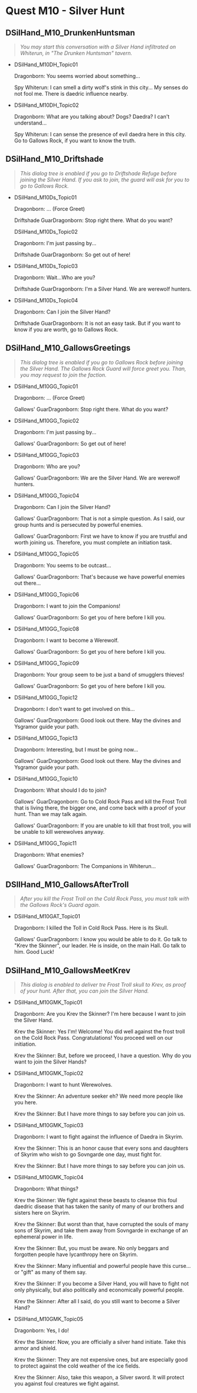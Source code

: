 # Quest M10 - Silver Hunt

## DSilHand_M10_DrunkenHuntsman

> _You may start this conversation with a Silver Hand infiltrated on Whiterun, in "The Drunken Huntsman" tavern._

* DSilHand_M10DH_Topic01

    Dragonborn: You seems worried about something...

    Spy Whiterun: I can smell a dirty wolf's stink in this city... My senses do not fool me. There is daedric influence nearby.

* DSilHand_M10DH_Topic02

    Dragonborn: What are you talking about? Dogs? Daedra? I can't understand...

    Spy Whiterun: I can sense the presence of evil daedra here in this city. Go to Gallows Rock, if you want to know the truth.

## DSilHand_M10_Driftshade

> _This dialog tree is enabled if you go to Driftshade Refuge before joining the Silver Hand. If you ask to join, the guard will ask for you to go to Gallows Rock._

* DSilHand_M10Ds_Topic01

    Dragonborn: ... (Force Greet)

    Driftshade GuarDragonborn: Stop right there. What do you want?

    DSilHand_M10Ds_Topic02

    Dragonborn: I'm just passing by...

    Driftshade GuarDragonborn: So get out of here!

* DSilHand_M10Ds_Topic03

    Dragonborn: Wait...Who are you?

    Driftshade GuarDragonborn: I'm a Silver Hand. We are werewolf hunters.

* DSilHand_M10Ds_Topic04

    Dragonborn: Can I join the Silver Hand?

    Driftshade GuarDragonborn: It is not an easy task. But if you want to know if you are worth, go to Gallows Rock.


## DSilHand_M10_GallowsGreetings

> _This dialog tree is enabled if you go to Gallows Rock before joining the Silver Hand. The Gallows Rock Guard will force greet you. Than, you may request to join the faction._

* DSilHand_M10GG_Topic01

    Dragonborn: ... (Force Greet)

    Gallows' GuarDragonborn: Stop right there. What do you want?

* DSilHand_M10GG_Topic02

    Dragonborn: I'm just passing by...

    Gallows' GuarDragonborn: So get out of here!

* DSilHand_M10GG_Topic03

    Dragonborn: Who are you?

    Gallows' GuarDragonborn: We are the Silver Hand. We are werewolf hunters.

* DSilHand_M10GG_Topic04

    Dragonborn: Can I join the Silver Hand?

    Gallows' GuarDragonborn: That is not a simple question. As I said, our group hunts and is persecuted by powerful enemies. 

    Gallows' GuarDragonborn: First we have to know if you are trustful and worth joining us. Therefore, you must complete an initiation task.

* DSilHand_M10GG_Topic05

    Dragonborn: You seems to be outcast...

    Gallows' GuarDragonborn: That's because we have powerful enemies out there...

* DSilHand_M10GG_Topic06

    Dragonborn: I want to join the Companions!

    Gallows' GuarDragonborn: So get you of here before I kill you.

* DSilHand_M10GG_Topic08

    Dragonborn: I want to become a Werewolf.

    Gallows' GuarDragonborn: So get you of here before I kill you.

* DSilHand_M10GG_Topic09

    Dragonborn: Your group seem to be just a band of smugglers thieves!

    Gallows' GuarDragonborn: So get you of here before I kill you.

* DSilHand_M10GG_Topic12

    Dragonborn: I don't want to get involved on this...

    Gallows' GuarDragonborn: Good look out there. May the divines and Ysgramor guide your path. 

* DSilHand_M10GG_Topic13

    Dragonborn: Interesting, but I must be going now...

    Gallows' GuarDragonborn: Good look out there. May the divines and Ysgramor guide your path. 

* DSilHand_M10GG_Topic10

    Dragonborn: What should I do to join?

    Gallows' GuarDragonborn: Go to Cold Rock Pass and kill the Frost Troll that is living there, the bigger one, and come back with a proof of your hunt. Than we may talk again.

    Gallows' GuarDragonborn: If  you are unable to kill that frost troll, you will be unable to kill werewolves anyway.

* DSilHand_M10GG_Topic11

    Dragonborn: What enemies?

    Gallows' GuarDragonborn: The Companions in Whiterun...


## DSIlHand_M10_GallowsAfterTroll

> _After you kill the Frost Troll on the Cold Rock Pass, you must talk with the Gallows Rock's Guard again._

* DSilHand_M10GAT_Topic01

    Dragonborn: I killed the Toll in Cold Rock Pass. Here is its Skull.

    Gallows' GuarDragonborn: I know you would be able to do it. Go talk to "Krev the Skinner", our leader. He is inside, on the main Hall. Go talk to him. Good Luck!


## DSilHand_M10_GallowsMeetKrev

> _This dialog is enabled to deliver tre Frost Troll skull to Krev, as proof of your hunt. After that, you can join the Silver Hand._

* DSilHand_M10GMK_Topic01

    Dragonborn: Are you Krev the Skinner? I'm here because I want to join the Silver Hand.

    Krev the Skinner: Yes I'm! Welcome! You did well against the frost troll on the Cold Rock Pass. Congratulations! You proceed well on our initiation.

    Krev the Skinner: But, before we proceed, I have a question. Why do you want to join the Silver Hands? 

* DSilHand_M10GMK_Topic02

    Dragonborn: I want to hunt Werewolves.

    Krev the Skinner: An adventure seeker eh? We need more people like you here.

    Krev the Skinner: But I have more things to say before you can join us. 

* DSilHand_M10GMK_Topic03

    Dragonborn: I want to fight against the influence of Daedra in Skyrim.

    Krev the Skinner: This is an honor cause that every sons and daughters of Skyrim who wish to go Sovngarde one day, must fight for.

    Krev the Skinner: But I have more things to say before you can join us. 

* DSilHand_M10GMK_Topic04

    Dragonborn: What things?

    Krev the Skinner: We fight against these beasts to cleanse this foul daedric disease that has taken the sanity of many of our brothers and sisters here on Skyrim.

    Krev the Skinner: But worst than that, have corrupted the souls of many sons of Skyrim, and take them away from Sovngarde in exchange of an ephemeral power in life.

    Krev the Skinner: But, you must be aware. No only beggars and forgotten people have lycanthropy here on Skyrim.

    Krev the Skinner: Many influential and powerful  people have this curse... or "gift" as many of them say. 

    Krev the Skinner: If you become a Silver Hand, you will have to fight not only physically, but also politically and economically powerful people.

    Krev the Skinner: After all I said, do you still want to become a Silver Hand?

* DSilHand_M10GMK_Topic05

    Dragonborn: Yes, I do!

    Krev the Skinner: Now, you are officially a silver hand initiate. Take this armor and shield.

    Krev the Skinner: They are not expensive ones, but are especially good to protect against the cold weather of the ice fields.

    Krev the Skinner: Also, take this weapon, a Silver sword. It will protect you against foul creatures we fight against.


